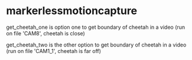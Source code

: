 # markerlessmotioncapture

get_cheetah_one is option one to get boundary of cheetah in a video (run on file 'CAM8', cheetah is close)

get_cheetah_two is the other option to get boundary of cheetah in a video (run on file 'CAM1_1', cheetah is far off)

